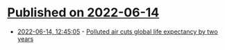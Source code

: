 # [Published on 2022-06-14](index.md)

* [2022-06-14, 12:45:05](https://news.ycombinator.com/item?id=31738519) - [Polluted air cuts global life expectancy by two years](https://phys.org/news/2022-06-polluted-air-global-life-years.html)
